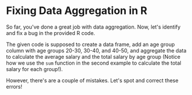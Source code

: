 # Fixing Data Aggregation in R

So far, you've done a great job with data aggregation. Now, let's identify and fix a bug in the provided R code.

The given code is supposed to create a data frame, add an age group column with age groups 20-30, 30-40, and 40-50, and aggregate the data to calculate the average salary and the total salary by age group (Notice how we use the `sum` function in the second example to calculate the total salary for each group!).

However, there's are a couple of mistakes. Let's spot and correct these errors!